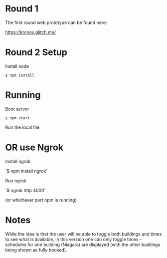 # Round 1

The first round web prototype can be found here:

https://kronox.glitch.me/

# Round 2 Setup 

Install node

`$ npm install`

# Running

Boot server

`$ npm start`

Run the local file

# OR use Ngrok

Install ngrok

`$ npm install ngrok'

Run ngrok

`$ ngrok http 4000'

(or whichever port npm is running)

# Notes

While the idea is that the user will be able to toggle both buildings and times to see what is available, in this version one can only toggle times - schedules for one building (Niagara) are displayed (with the other buidlings being shown as fully booked).
